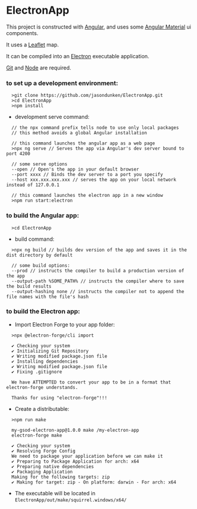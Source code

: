 # ElectronApp

This project is constructed with [Angular](https://angular.io),
and uses some [Angular Material](https://material.angular.io) ui components.

It uses a [Leaflet](https://leafletjs.com) map.

It can be compiled into an [Electron](https://www.electronjs.org) executable application.

[Git](https://git-scm.com) and [Node](https://nodejs.org) are required.

### to set up a development environment:
```
  >git clone https://github.com/jasondunken/ElectronApp.git
  >cd ElectronApp
  >npm install
```
- development serve command:
```
  // the npx command prefix tells node to use only local packages
  // this method avoids a global Angular installation
  
  // this command launches the angular app as a web page
  >npx ng serve // Serves the app via Angular's dev server bound to port 4200
  
  // some serve options 
  --open // Open's the app in your default browser
  --port xxxx // Binds the dev server to a port you specify
  --host xxx.xxx.xxx.xxx // serves the app on your local network instead of 127.0.0.1
  
  // this command launches the electron app in a new window
  >npm run start:electron
```
### to build the Angular app:
```
  >cd ElectronApp
```
- build command:
```
  >npx ng build // builds dev version of the app and saves it in the dist directory by default

  // some build options:
  --prod // instructs the compiler to build a production version of the app
  --output-path %SOME_PATH% // instructs the compiler where to save the build results
  --output-hashing none // instructs the compiler not to append the file names with the file's hash
```
### to build the Electron app:
- Import Electron Forge to your app folder:

```
  >npx @electron-forge/cli import

  ✔ Checking your system
  ✔ Initializing Git Repository
  ✔ Writing modified package.json file
  ✔ Installing dependencies
  ✔ Writing modified package.json file
  ✔ Fixing .gitignore

  We have ATTEMPTED to convert your app to be in a format that electron-forge understands.

  Thanks for using "electron-forge"!!!
```
- Create a distributable:

```
  >npm run make

  my-gsod-electron-app@1.0.0 make /my-electron-app
  electron-forge make

  ✔ Checking your system
  ✔ Resolving Forge Config
  We need to package your application before we can make it
  ✔ Preparing to Package Application for arch: x64
  ✔ Preparing native dependencies
  ✔ Packaging Application
  Making for the following targets: zip
  ✔ Making for target: zip - On platform: darwin - For arch: x64
```
- The executable will be located in `ElectronApp/out/make/squirrel.windows/x64/`
